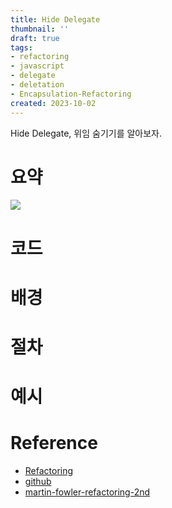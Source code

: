 ```yaml
---
title: Hide Delegate
thumbnail: ''
draft: true
tags:
- refactoring
- javascript
- delegate
- deletation
- Encapsulation-Refactoring
created: 2023-10-02
---
```


Hide Delegate, 위임 숨기기를 알아보자.

# 요약

![](Refactoring_31_HideDelegate_0.png)

# 코드

# 배경

# 절차

# 예시

# Reference

* [Refactoring](https://product.kyobobook.co.kr/detail/S000001810241)
* [github](https://github.com/WegraLee/Refactoring)
* [martin-fowler-refactoring-2nd](https://github.com/wickedwukong/martin-fowler-refactoring-2nd)
